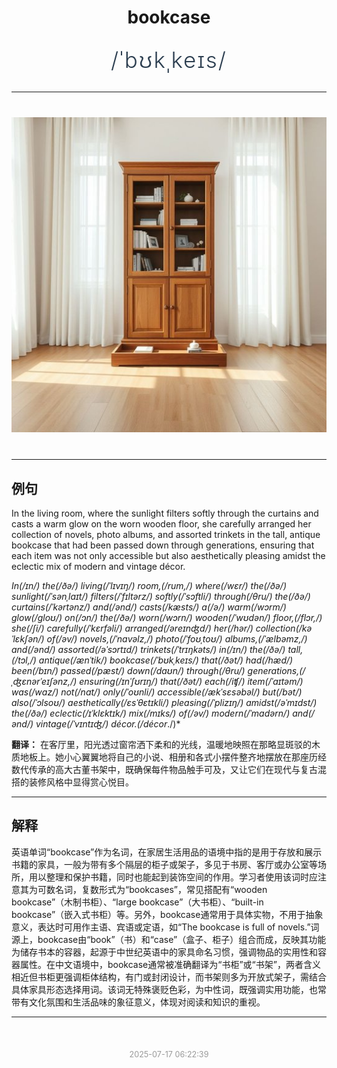 <div align="center">

# bookcase

<div style="margin: 30px 0;">
<h1 style="font-size: 2.5em; font-weight: 300; letter-spacing: 2px; margin: 0; color: #2c3e50;">
/ˈbʊkˌkeɪs/
</h1>
</div>

</div>

---

<div align="center" style="margin: 40px 0;">

![bookcase](images/bookcase.png)

</div>

---

## 例句

In the living room, where the sunlight filters softly through the curtains and casts a warm glow on the worn wooden floor, she carefully arranged her collection of novels, photo albums, and assorted trinkets in the tall, antique bookcase that had been passed down through generations, ensuring that each item was not only accessible but also aesthetically pleasing amidst the eclectic mix of modern and vintage décor.

*In(/ɪn/) the(/ðə/) living(/ˈlɪvɪŋ/) room,(/rum,/) where(/wɛr/) the(/ðə/) sunlight(/ˈsənˌlaɪt/) filters(/ˈfɪltərz/) softly(/ˈsɔftli/) through(/θru/) the(/ðə/) curtains(/ˈkərtənz/) and(/ənd/) casts(/kæsts/) a(/ə/) warm(/wɔrm/) glow(/gloʊ/) on(/ɔn/) the(/ðə/) worn(/wɔrn/) wooden(/ˈwʊdən/) floor,(/flɔr,/) she(/ʃi/) carefully(/ˈkɛrfəli/) arranged(/əreɪnʤd/) her(/hər/) collection(/kəˈlɛkʃən/) of(/əv/) novels,(/ˈnɑvəlz,/) photo(/ˈfoʊˌtoʊ/) albums,(/ˈælbəmz,/) and(/ənd/) assorted(/əˈsɔrtɪd/) trinkets(/ˈtrɪŋkəts/) in(/ɪn/) the(/ðə/) tall,(/tɔl,/) antique(/ænˈtik/) bookcase(/ˈbʊkˌkeɪs/) that(/ðət/) had(/hæd/) been(/bɪn/) passed(/pæst/) down(/daʊn/) through(/θru/) generations,(/ˌʤɛnərˈeɪʃənz,/) ensuring(/ɪnˈʃʊrɪŋ/) that(/ðət/) each(/iʧ/) item(/ˈaɪtəm/) was(/wɑz/) not(/nɑt/) only(/ˈoʊnli/) accessible(/ækˈsɛsəbəl/) but(/bət/) also(/ˈɔlsoʊ/) aesthetically(/ɛsˈθɛtɪkli/) pleasing(/ˈplizɪŋ/) amidst(/əˈmɪdst/) the(/ðə/) eclectic(/ɪˈklɛktɪk/) mix(/mɪks/) of(/əv/) modern(/ˈmɑdərn/) and(/ənd/) vintage(/ˈvɪntɪʤ/) décor.(/décor*./)*

**翻译：** 在客厅里，阳光透过窗帘洒下柔和的光线，温暖地映照在那略显斑驳的木质地板上。她小心翼翼地将自己的小说、相册和各式小摆件整齐地摆放在那座历经数代传承的高大古董书架中，既确保每件物品触手可及，又让它们在现代与复古混搭的装修风格中显得赏心悦目。

---

## 解释

英语单词“bookcase”作为名词，在家居生活用品的语境中指的是用于存放和展示书籍的家具，一般为带有多个隔层的柜子或架子，多见于书房、客厅或办公室等场所，用以整理和保护书籍，同时也能起到装饰空间的作用。学习者使用该词时应注意其为可数名词，复数形式为“bookcases”，常见搭配有“wooden bookcase”（木制书柜）、“large bookcase”（大书柜）、“built-in bookcase”（嵌入式书柜）等。另外，bookcase通常用于具体实物，不用于抽象意义，表达时可用作主语、宾语或定语，如“The bookcase is full of novels.”词源上，bookcase由“book”（书）和“case”（盒子、柜子）组合而成，反映其功能为储存书本的容器，起源于中世纪英语中的家具命名习惯，强调物品的实用性和容器属性。在中文语境中，bookcase通常被准确翻译为“书柜”或“书架”，两者含义相近但书柜更强调柜体结构，有门或封闭设计，而书架则多为开放式架子，需结合具体家具形态选择用词。该词无特殊褒贬色彩，为中性词，既强调实用功能，也常带有文化氛围和生活品味的象征意义，体现对阅读和知识的重视。


---

<div align="center" style="margin-top: 50px;">
<small style="color: #999; font-size: 0.9em;">2025-07-17 06:22:39</small>
</div>
